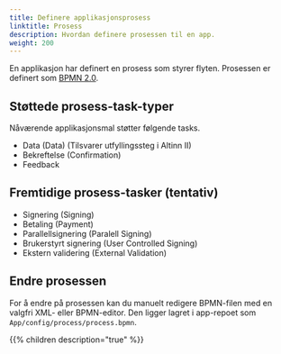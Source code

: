 ```yaml
---
title: Definere applikasjonsprosess
linktitle: Prosess
description: Hvordan definere prosessen til en app.
weight: 200
---
```


En applikasjon har definert en prosess som styrer flyten.
Prosessen er definert som [BPMN 2.0](https://en.wikipedia.org/wiki/Business_Process_Model_and_Notation).

## Støttede prosess-task-typer

Nåværende applikasjonsmal støtter følgende tasks.

- Data (Data) (Tilsvarer utfyllingssteg i Altinn II)
- Bekreftelse (Confirmation)
- Feedback

## Fremtidige prosess-tasker (tentativ)

- Signering (Signing)
- Betaling (Payment)
- Parallellsignering (Paralell Signing)
- Brukerstyrt signering (User Controlled Signing)
- Ekstern validering (External Validation)

## Endre prosessen

For å endre på prosessen kan du manuelt redigere BPMN-filen med en valgfri XML- eller BPMN-editor.
Den ligger lagret i app-repoet som `App/config/process/process.bpmn`.


{{% children description="true" %}}